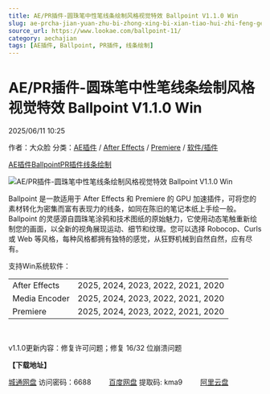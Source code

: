 ```yaml
---
title: AE/PR插件-圆珠笔中性笔线条绘制风格视觉特效 Ballpoint V1.1.0 Win
slug: ae-prcha-jian-yuan-zhu-bi-zhong-xing-bi-xian-tiao-hui-zhi-feng-ge-shi-jue-te-xiao-ballpoint-v1-1-0-win
source_url: https://www.lookae.com/ballpoint-11/
category: aechajian
tags: [AE插件, Ballpoint, PR插件, 线条绘制]
---
```

# AE/PR插件-圆珠笔中性笔线条绘制风格视觉特效 Ballpoint V1.1.0 Win

2025/06/11 10:25

作者：大众脸
分类：[AE插件](https://www.lookae.com/after-effects/aechajian/) / [After Effects](https://www.lookae.com/after-effects/) / [Premiere](https://www.lookae.com/qitarjcj/premierezy/) / [软件/插件](https://www.lookae.com/qitarjcj/)

[AE插件](https://www.lookae.com/tag/ae%e6%8f%92%e4%bb%b6/)[Ballpoint](https://www.lookae.com/tag/ballpoint/)[PR插件](https://www.lookae.com/tag/pr%e6%8f%92%e4%bb%b6/)[线条绘制](https://www.lookae.com/tag/%e7%ba%bf%e6%9d%a1%e7%bb%98%e5%88%b6/)

![AE/PR插件-圆珠笔中性笔线条绘制风格视觉特效 Ballpoint V1.1.0 Win](https://www.lookae.com/wp-content/uploads/2025/06/Ballpoint.jpg "AE/PR插件-圆珠笔中性笔线条绘制风格视觉特效 Ballpoint V1.1.0 Win-LookAE.com")

Ballpoint 是一款适用于 After Effects 和 Premiere 的 GPU 加速插件，可将您的素材转化为密集而富有表现力的线条，如同在陈旧的笔记本纸上手绘一般。Ballpoint 的灵感源自圆珠笔涂鸦和技术图纸的原始魅力，它使用动态笔触重新绘制您的画面，以全新的视角展现运动、细节和纹理。您可以选择 Robocop、Curls 或 Web 等风格，每种风格都拥有独特的感觉，从狂野机械到自然自然，应有尽有。

支持Win系统软件：

|  |  |
| --- | --- |
| After Effects | 2025, 2024, 2023, 2022, 2021, 2020 |
| Media Encoder | 2025, 2024, 2023, 2022, 2021, 2020 |
| Premiere | 2025, 2024, 2023, 2022, 2021, 2020 |

[﻿](http://cloud.video.taobao.com/play/u/null/p/1/e/6/t/1/521801715696.mp4)

v1.1.0更新内容：修复许可问题；修复 16/32 位崩溃问题

**【下载地址】**

[城通网盘](https://url70.ctfile.com/f/2827370-1514869756-5434ca?p=4431) 访问密码：6688         [百度网盘](https://pan.baidu.com/s/1c2sts89V4KwCX5euVEBi4A?pwd=kma9) 提取码: kma9         [阿里云盘](https://www.alipan.com/s/5JscprgbsBC)
